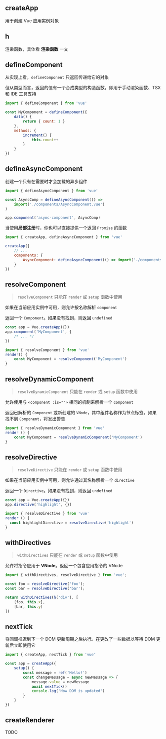 ## createApp

用于创建 Vue 应用实例对象



## h

渲染函数，具体看 **渲染函数** 一文



## defineComponent

从实现上看，`defineComponent` 只返回传递给它的对象

但从类型而言，返回的值有一个合成类型的构造函数，即用于手动渲染函数、TSX 和 IDE 工具支持

```js
import { defineComponent } from 'vue'

const MyComponent = defineComponent({
    data() {
        return { count: 1 }
    },
    methods: {
        increment() {
            this.count++
        }
    }
})
```



## defineAsyncComponent

创建一个只有在需要时才会加载的异步组件

```js
import { defineAsyncComponent } from 'vue'

const AsyncComp = defineAsyncComponent(() =>
	import('./components/AsyncComponent.vue')
)

app.component('async-component', AsyncComp)
```

当使用**局部注册**时，你也可以直接提供一个返回 `Promise` 的函数

```js
import { createApp, defineAsyncComponent } from 'vue'

createApp({
    // ...
    components: {
        AsyncComponent: defineAsyncComponent(() => import('./components/AsyncComponent.vue'))
    }
})
```



## resolveComponent

> `resolveComponent` 只能在 `render` 或 `setup` 函数中使用

如果在当前应用实例中可用，则允许按名称解析 `component`

返回一个 `Component`。如果没有找到，则返回 `undefined`

```js
const app = Vue.createApp({})
app.component('MyComponent', {
	/* ... */
})
```

```js
import { resolveComponent } from 'vue'
render() {
	const MyComponent = resolveComponent('MyComponent')
}
```



## resolveDynamicComponent

> `resolveDynamicComponent` 只能在 `render` 或 `setup` 函数中使用

允许使用与 `<component :is="">` 相同的机制来解析一个 `component`

返回已解析的 `Component` 或新创建的 `VNode`，其中组件名称作为节点标签。如果找不到 `Component`，将发出警告

```js
import { resolveDynamicComponent } from 'vue'
render () {
	const MyComponent = resolveDynamicComponent('MyComponent')
}
```



##  resolveDirective

> `resolveDirective` 只能在 `render` 或 `setup` 函数中使用

如果在当前应用实例中可用，则允许通过其名称解析一个 `directive`

返回一个 `Directive`。如果没有找到，则返回 `undefined`

```js
const app = Vue.createApp({})
app.directive('highlight', {})
```

```js
import { resolveDirective } from 'vue'
render () {
  const highlightDirective = resolveDirective('highlight')
}
```



##  withDirectives

> `withDirectives` 只能在 `render` 或 `setup` 函数中使用

允许将指令应用于 **VNode**。返回一个包含应用指令的 VNode

```js
import { withDirectives, resolveDirective } from 'vue';

const foo = resolveDirective('foo');
const bar = resolveDirective('bar');

return withDirectives(h('div'), [
    [foo, this.x],
    [bar, this.y]
])
```



##  nextTick

将回调推迟到下一个 DOM 更新周期之后执行。在更改了一些数据以等待 DOM 更新后立即使用它

```js
import { createApp, nextTick } from 'vue'

const app = createApp({
    setup() {
        const message = ref('Hello!')
        const changeMessage = async newMessage => {
            message.value = newMessage
            await nextTick()
            console.log('Now DOM is updated')
        }
	}
})
```



## createRenderer

TODO